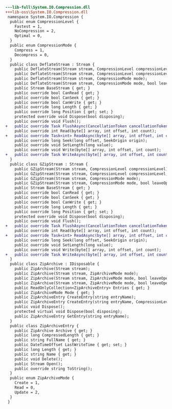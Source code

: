 ﻿```diff
---lib-full\System.IO.Compression.dll
+++lib-oss\System.IO.Compression.dll
 namespace System.IO.Compression {
  public enum CompressionLevel {
    Fastest = 1,
    NoCompression = 2,
    Optimal = 0,
  }
  public enum CompressionMode {
    Compress = 1,
    Decompress = 0,
  }
  public class DeflateStream : Stream {
    public DeflateStream(Stream stream, CompressionLevel compressionLevel);
    public DeflateStream(Stream stream, CompressionLevel compressionLevel, bool leaveOpen);
    public DeflateStream(Stream stream, CompressionMode mode);
    public DeflateStream(Stream stream, CompressionMode mode, bool leaveOpen);
    public Stream BaseStream { get; }
    public override bool CanRead { get; }
    public override bool CanSeek { get; }
    public override bool CanWrite { get; }
    public override long Length { get; }
    public override long Position { get; set; }
    protected override void Dispose(bool disposing);
    public override void Flush();
+   public override Task FlushAsync(CancellationToken cancellationToken);
    public override int Read(byte[] array, int offset, int count);
+   public override Task<int> ReadAsync(byte[] array, int offset, int count, CancellationToken cancellationToken);
    public override long Seek(long offset, SeekOrigin origin);
    public override void SetLength(long value);
    public override void Write(byte[] array, int offset, int count);
+   public override Task WriteAsync(byte[] array, int offset, int count, CancellationToken cancellationToken);
  }
  public class GZipStream : Stream {
    public GZipStream(Stream stream, CompressionLevel compressionLevel);
    public GZipStream(Stream stream, CompressionLevel compressionLevel, bool leaveOpen);
    public GZipStream(Stream stream, CompressionMode mode);
    public GZipStream(Stream stream, CompressionMode mode, bool leaveOpen);
    public Stream BaseStream { get; }
    public override bool CanRead { get; }
    public override bool CanSeek { get; }
    public override bool CanWrite { get; }
    public override long Length { get; }
    public override long Position { get; set; }
    protected override void Dispose(bool disposing);
    public override void Flush();
+   public override Task FlushAsync(CancellationToken cancellationToken);
    public override int Read(byte[] array, int offset, int count);
+   public override Task<int> ReadAsync(byte[] array, int offset, int count, CancellationToken cancellationToken);
    public override long Seek(long offset, SeekOrigin origin);
    public override void SetLength(long value);
    public override void Write(byte[] array, int offset, int count);
+   public override Task WriteAsync(byte[] array, int offset, int count, CancellationToken cancellationToken);
  }
  public class ZipArchive : IDisposable {
    public ZipArchive(Stream stream);
    public ZipArchive(Stream stream, ZipArchiveMode mode);
    public ZipArchive(Stream stream, ZipArchiveMode mode, bool leaveOpen);
    public ZipArchive(Stream stream, ZipArchiveMode mode, bool leaveOpen, Encoding entryNameEncoding);
    public ReadOnlyCollection<ZipArchiveEntry> Entries { get; }
    public ZipArchiveMode Mode { get; }
    public ZipArchiveEntry CreateEntry(string entryName);
    public ZipArchiveEntry CreateEntry(string entryName, CompressionLevel compressionLevel);
    public void Dispose();
    protected virtual void Dispose(bool disposing);
    public ZipArchiveEntry GetEntry(string entryName);
  }
  public class ZipArchiveEntry {
    public ZipArchive Archive { get; }
    public long CompressedLength { get; }
    public string FullName { get; }
    public DateTimeOffset LastWriteTime { get; set; }
    public long Length { get; }
    public string Name { get; }
    public void Delete();
    public Stream Open();
    public override string ToString();
  }
  public enum ZipArchiveMode {
    Create = 1,
    Read = 0,
    Update = 2,
  }
 }
```
